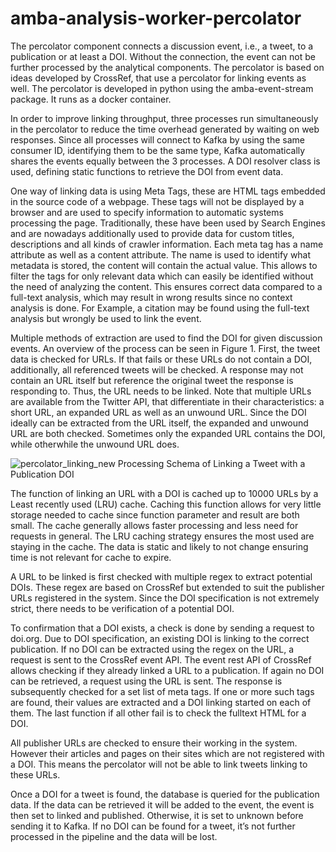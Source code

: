 # amba-analysis-worker-percolator

The percolator component connects a discussion event, i.e., a tweet, to a publication or at least a DOI. Without the connection, the event can not be further processed by the analytical components. The percolator is based on ideas developed by CrossRef, that use a percolator for linking events as well. The percolator is developed in python using the amba-event-stream package. It runs as a docker container.

In order to improve linking throughput, three processes run simultaneously in the percolator to reduce the time overhead generated by waiting on web responses. Since all processes will connect to Kafka by using the same consumer ID, identifying them to be the same type, Kafka automatically shares the events equally between the 3 processes. A DOI resolver class is used, defining static functions to retrieve the DOI from event data.

One way of linking data is using Meta Tags, these are HTML tags embedded in the source code of a webpage. These tags <meta> will not be displayed by a browser and are used to specify information to automatic systems processing the page. Traditionally, these have been used by Search Engines and are nowadays additionally used to provide data for custom titles, descriptions and all kinds of crawler information. Each meta tag has a name attribute as well as a content attribute. The name is used to identify what metadata is stored, the content will contain the actual value. This allows to filter the tags for only relevant data which can easily be identified without the need of analyzing the content. This ensures correct data compared to a full-text analysis, which may result in wrong results since no context analysis is done. For Example, a citation may be found using the full-text analysis but wrongly be used to link the event.

Multiple methods of extraction are used to find the DOI for given discussion events. An overview of the process can be seen in Figure 1. First, the tweet data is checked for URLs. If that fails or these URLs do not contain a DOI, additionally, all referenced tweets will be checked. A response may not contain an URL itself but reference the original tweet the response is responding to. Thus, the URL needs to be linked. Note that multiple URLs are available from the Twitter API, that differentiate in their characteristics: a short URL, an expanded URL as well as an unwound URL. Since the DOI ideally can be extracted from the URL itself, the expanded and unwound URL are both checked. Sometimes only the expanded URL contains the DOI, while otherwhile the unwound URL does.

![percolator_linking_new](https://user-images.githubusercontent.com/84507772/142740760-72bd7108-bb89-4d5d-9bf6-d756e8603673.png)
Processing Schema of Linking a Tweet with a Publication DOI

The function of linking an URL with a DOI is cached up to 10000 URLs by a Least recently used (LRU) cache. Caching this function allows for very little storage needed to cache since function parameter and result are both small. The cache generally allows faster processing and less need for requests in general. The LRU caching strategy ensures the most used are staying in the cache. The data is static and likely to not change ensuring time is not relevant for cache to expire.

A URL to be linked is first checked with multiple regex to extract potential DOIs. These regex are based on CrossRef but extended to suit the publisher URLs registered in the system. Since the DOI specification is not extremely strict, there needs to be verification of a potential DOI.

To confirmation that a DOI exists, a check is done by sending a request to doi.org. Due to DOI specification, an existing DOI is linking to the correct publication. If no DOI can be extracted using the regex on the URL, a request is sent to the CrossRef event API. The event rest API of CrossRef allows checking if they already linked a URL to a publication. If again no DOI can be retrieved, a request using the URL is sent. The response is subsequently checked for a set list of meta tags. If one or more such tags are found, their values are extracted and a DOI linking started on each of them. The last function if all other fail is to check the fulltext HTML for a DOI.

All publisher URLs are checked to ensure their working in the system. However their articles and pages on their sites which are not registered with a DOI. This means the percolator will not be able to link tweets linking to these URLs.

Once a DOI for a tweet is found, the database is queried for the publication data. If the data can be retrieved it will be added to the event, the event is then set to linked and published. Otherwise, it is set to unknown before sending it to Kafka. If no DOI can be found for a tweet, it’s not further processed in the pipeline and the data will be lost.
